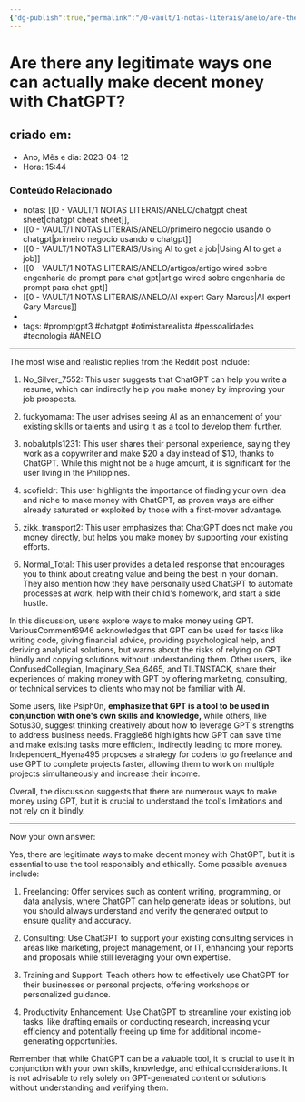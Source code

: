 ```yaml
---
{"dg-publish":true,"permalink":"/0-vault/1-notas-literais/anelo/are-there-any-legitimate-ways-one-can-actually-make-decent-money-with-chat-gpt/","tags":["promptgpt3","chatgpt","otimistarealista","pessoalidades","tecnologia","ANELO"],"dgHomeLink":true,"dgShowLocalGraph":true,"dgShowFileTree":true,"dgEnableSearch":true}
---
```


# Are there any legitimate ways one can actually make decent money with ChatGPT?

## criado em: 
-  Ano, Mês e dia: 2023-04-12
- Hora: 15:44

### Conteúdo Relacionado
- notas: [[0 - VAULT/1 NOTAS LITERAIS/ANELO/chatgpt cheat sheet\|chatgpt cheat sheet]],
- [[0 - VAULT/1 NOTAS LITERAIS/ANELO/primeiro negocio usando o chatgpt\|primeiro negocio usando o chatgpt]]
- [[0 - VAULT/1 NOTAS LITERAIS/Using AI to get a job\|Using AI to get a job]]
- [[0 - VAULT/1 NOTAS LITERAIS/ANELO/artigos/artigo wired sobre engenharia de prompt para chat gpt\|artigo wired sobre engenharia de prompt para chat gpt]]
- [[0 - VAULT/1 NOTAS LITERAIS/ANELO/AI expert Gary Marcus\|AI expert Gary Marcus]]
- 
- tags: #promptgpt3 #chatgpt #otimistarealista #pessoalidades #tecnologia #ANELO 
---
The most wise and realistic replies from the Reddit post include:

1.  No_Silver_7552: This user suggests that ChatGPT can help you write a resume, which can indirectly help you make money by improving your job prospects.
    
2.  fuckyomama: The user advises seeing AI as an enhancement of your existing skills or talents and using it as a tool to develop them further.
    
3.  nobalutpls1231: This user shares their personal experience, saying they work as a copywriter and make $20 a day instead of $10, thanks to ChatGPT. While this might not be a huge amount, it is significant for the user living in the Philippines.
    
4.  scofieldr: This user highlights the importance of finding your own idea and niche to make money with ChatGPT, as proven ways are either already saturated or exploited by those with a first-mover advantage.
    
5.  zikk_transport2: This user emphasizes that ChatGPT does not make you money directly, but helps you make money by supporting your existing efforts.
    
6.  Normal_Total: This user provides a detailed response that encourages you to think about creating value and being the best in your domain. They also mention how they have personally used ChatGPT to automate processes at work, help with their child's homework, and start a side hustle.


In this discussion, users explore ways to make money using GPT. VariousComment6946 acknowledges that GPT can be used for tasks like writing code, giving financial advice, providing psychological help, and deriving analytical solutions, but warns about the risks of relying on GPT blindly and copying solutions without understanding them. Other users, like ConfusedCollegian, Imaginary_Sea_6465, and TILTNSTACK, share their experiences of making money with GPT by offering marketing, consulting, or technical services to clients who may not be familiar with AI.

Some users, like Psiph0n, **emphasize that GPT is a tool to be used in conjunction with one's own skills and knowledge,** while others, like Sotus30, suggest thinking creatively about how to leverage GPT's strengths to address business needs. Fraggle86 highlights how GPT can save time and make existing tasks more efficient, indirectly leading to more money. Independent_Hyena495 proposes a strategy for coders to go freelance and use GPT to complete projects faster, allowing them to work on multiple projects simultaneously and increase their income.

Overall, the discussion suggests that there are numerous ways to make money using GPT, but it is crucial to understand the tool's limitations and not rely on it blindly.

---
Now your own answer:

Yes, there are legitimate ways to make decent money with ChatGPT, but it is essential to use the tool responsibly and ethically. Some possible avenues include:

1.  Freelancing: Offer services such as content writing, programming, or data analysis, where ChatGPT can help generate ideas or solutions, but you should always understand and verify the generated output to ensure quality and accuracy.
    
2.  Consulting: Use ChatGPT to support your existing consulting services in areas like marketing, project management, or IT, enhancing your reports and proposals while still leveraging your own expertise.
    
3.  Training and Support: Teach others how to effectively use ChatGPT for their businesses or personal projects, offering workshops or personalized guidance.
    
4.  Productivity Enhancement: Use ChatGPT to streamline your existing job tasks, like drafting emails or conducting research, increasing your efficiency and potentially freeing up time for additional income-generating opportunities.
    

Remember that while ChatGPT can be a valuable tool, it is crucial to use it in conjunction with your own skills, knowledge, and ethical considerations. It is not advisable to rely solely on GPT-generated content or solutions without understanding and verifying them.